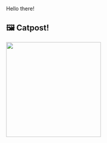Hello there!



## 🖼️ Catpost!

<sub>
    <img src="https://cdn2.thecatapi.com/images/bgd.jpg" height="256">
</sub>

